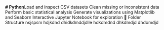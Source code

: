 **# Python**Load and inspect CSV datasets
Clean missing or inconsistent data
Perform basic statistical analysis
Generate visualizations using Matplotlib and Seaborn
Interactive Jupyter Notebook for exploration
📁 Folder Structure
nsjspsm
hdjkdnd
dhidkdmddjdlle
hdkdmdnd
dhkdmdjd
dhdomdjd